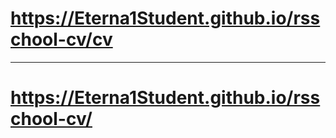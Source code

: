 #  https://Eterna1Student.github.io/rsschool-cv/cv

*****

#  https://Eterna1Student.github.io/rsschool-cv/